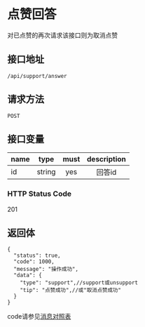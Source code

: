 # 点赞回答
对已点赞的再次请求该接口则为取消点赞

## 接口地址

`/api/support/answer`

## 请求方法

```POST ```

## 接口变量

| name     | type     | must     | description |
|----------|:--------:|:--------:|:--------:|
| id  | string   | yes      | 回答id   |

### HTTP Status Code

201

## 返回体

```json5
{
  "status": true,
  "code": 1000,
  "message": "操作成功",
  "data": {
    "type": "support",//support或unsupport
    "tip": "点赞成功",//或"取消点赞成功"
  }
}
``` 

code请参见[消息对照表](消息对照表.md)
